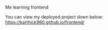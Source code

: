 Me learning frontend

You can view my deployed project down below:
https://karthick960.github.io/frontend/
